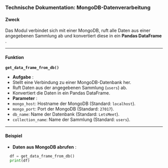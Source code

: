 ### **Technische Dokumentation: MongoDB-Datenverarbeitung**

#### **Zweck**

Das Modul verbindet sich mit einer MongoDB, ruft alle Daten aus einer angegebenen Sammlung ab und konvertiert diese in ein  **Pandas DataFrame** .

---

#### **Funktion**

**`get_data_frame_from_db()`**

* **Aufgabe** :
* Stellt eine Verbindung zu einer MongoDB-Datenbank her.
* Ruft Daten aus der angegebenen Sammlung (`users`) ab.
* Konvertiert die Daten in ein Pandas DataFrame.
* **Parameter** :
* `mongo_host`: Hostname der MongoDB (Standard: `localhost`).
* `mongo_port`: Port der MongoDB (Standard: `27017`).
* `db_name`: Name der Datenbank (Standard: `LetsMeet`).
* `collection_name`: Name der Sammlung (Standard: `users`).

---

#### **Beispiel**

* **Daten aus MongoDB abrufen** :

```python
  df = get_data_frame_from_db()
  print(df)
```
